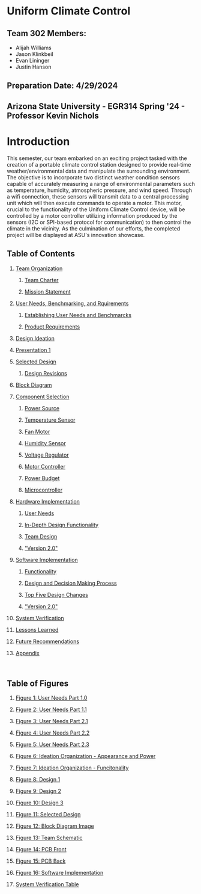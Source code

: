 <!--
    Things to update:
        *software Implementation
        *block diagram varification table
        *Proof-Read everything
-->

# Uniform Climate Control


## Team 302 Members:

* Alijah Williams
* Jason Klinkbeil 
* Evan Lininger
* Justin Hanson

## Preparation Date: 4/29/2024

<!--
[Table of Contents](#table-of-contents)  
example of link to a header

[Link to Example Header](page1.md#example-header)
Link to header on other page
-->



## Arizona State University - EGR314 Spring '24 - Professor Kevin Nichols 

# Introduction

<!-- This semester, our team was assigned with creating a mobile weather station that utilizes two different weather condition sensors to record and operate a motor via wifi connection. The allowed sensors are:

* Temperature
* Humidity
* Atmospheric Pressure
* Wind Speed

The motor must additionally be controlled by a motor controller communicating over the I2C or SPI-based protocol. Once completed, the assigned projects will then be displayed at an innovation showcase where a working model is required. -->

This semester, our team embarked on an exciting project tasked with the creation of a portable climate control station designed to provide real-time weather/environmental data and manipulate the surrounding environment. The objective is to incorporate two distinct weather condition sensors capable of accurately measuring a range of environmental parameters such as temperature, humidity, atmospheric pressure, and wind speed. Through a wifi connection, these sensors will transmit data to a central processing unit which will then execute commands to operate a motor. This motor, crucial to the functionality of the Uniform Climate Control device, will be controlled by a motor controller utilizing information produced by the sensors (I2C or SPI-based protocol for communication) to then control the climate in the vicinity. As the culmination of our efforts, the completed project will be displayed at ASU's innovation showcase.

## Table of Contents

1. [Team Organization](TeamOrganization.md)

    1. [Team Charter](TeamOrganization.md#team-charter)

    2. [Mission Statement](TeamOrganization.md#Mission-Statement)

2. [User Needs, Benchmarking, and Rquirements](UserNeeds.md)

    1. [Establishing User Needs and Benchmarcks](UserNeeds.md#establishing-user-needs-and-benchmarks)

    2. [Product Requirements](UserNeeds.md#product-requirements)

3. [Design Ideation](DesignIdeation.md)

4. [Presentation 1](Presentation1.md)

5. [Selected Design](SelectedDesign.md)

    1. [Design Revisions](SelectedDesign.md#design-revisions)

6. [Block Diagram](BlockDiagram.md)

7. [Component Selection](ComponentSelection.md)

    1. [Power Source](ComponentSelection.md#power-source)

    2. [Temperature Sensor](ComponentSelection.md#temperature-sensor)

    3. [Fan Motor](ComponentSelection.md#fan-motor)

    4. [Humidity Sensor](ComponentSelection.md#humidity-sensor)

    5. [Voltage Regulator](ComponentSelection.md#voltage-regulator)

    6. [Motor Controller](ComponentSelection.md#motor-controller)

    7. [Power Budget](ComponentSelection.md#power-budget)

    8. [Microcontroller](ComponentSelection.md#microcontroller)

8. [Hardware Implementation](HardwareImplementation.md)

    1. [User Needs](HardwareImplementation.md#user-needs)

    2. [In-Depth Design Functionality](HardwareImplementation.md#in-depth-design-functionality)

    3. [Team Design](HardwareImplementation.md#team-design)

    4. ["Version 2.0"](HardwareImplementation.md#quotversion-20quot)

9. [Software Implementation](SoftwareImplementation.md)

    1. [Functionality](SoftwareImplementation.md#functionality)

    2. [Design and Decision Making Process](SoftwareImplementation.md#design-and-decision-making-process)

    3. [Top Five Design Changes](SoftwareImplementation.md#top-five-design-changes)

    4. ["Version 2.0"](SoftwareImplementation.md#quotversion-20quot)

10. [System Verification](SystemVerification.md)

11. [Lessons Learned](LessonsLearned.md)

12. [Future Recommendations](FutureRecommendations.md)

13. [Appendix](Appendix/AppendixMain.md)

<br>

## Table of Figures

1. [Figure 1:  User Needs Part 1.0](UserNeeds.md#establishing-user-needs-and-benchmarks)

2. [Figure 2: User Needs Part 1.1](UserNeeds.md#establishing-user-needs-and-benchmarks)

3. [Figure 3: User Needs Part 2.1](UserNeeds.md#establishing-user-needs-and-benchmarks)

4. [Figure 4: User Needs Part 2.2](UserNeeds.md#establishing-user-needs-and-benchmarks)

5. [Figure 5: User Needs Part 2.3](UserNeeds.md#establishing-user-needs-and-benchmarks)

6. [Figure 6: Ideation Organization - Appearance and Power](DesignIdeation.md)

7. [Figure 7: Ideation Organization - Funcitonality](DesignIdeation.md)

8. [Figure 8: Design 1](DesignIdeation.md)

9. [Figure 9: Design 2](DesignIdeation.md)

10. [Figure 10: Design 3](DesignIdeation.md)

11. [Figure 11: Selected Design](SelectedDesign.md)

12. [Figure 12: Block Diagram Image](BlockDiagram.md)

13. [Figure 13: Team Schematic](HardwareImplementation.md)

14. [Figure 14: PCB Front](HardwareImplementation.md)

15. [Figure 15: PCB Back](HardwareImplementation.md)

16. [Figure 16: Software Implementation](SoftwareImplementation.md)

17. [System Verification Table](SystemVerification.pdf)



<!--

# Team 302 <br> Presentation 1:


[![Presentation 1](https://raw.githubusercontent.com/ASU-EGR314-Team-302/ASU-EGR314-Team-302.gitgub.io/main/docs/assets/images/Checkpoint%201.png)](http://www.youtube.com/watch?v=8Q0dBRQYoR4)

-->
